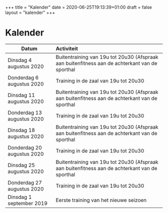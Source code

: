 +++
title = "Kalender"
date = 2020-06-25T19:13:39+01:00
draft = false
layout = "kalender"
+++
# Kalender
| Datum                                     | Activiteit                                                                                       |
| ------------------------------------------|:-------------------------------------------------------------------------------------------------|
| Dinsdag   4 augustus 2020                 | Buitentraining van 19u tot 20u30 (Afspraak aan buitenfitness aan de achterkant van de sporthal   |
| Donderdag 6 augustus 2020                 | Training in de zaal van 19u tot 20u30                                                            |
| Dinsdag   11 augustus 2020                | Buitentraining van 19u tot 20u30 (Afspraak aan buitenfitness aan de achterkant van de sporthal   |
| Donderdag 13 augustus 2020                | Training in de zaal van 19u tot 20u30                                                            |
| Dinsdag   18 augustus 2020                | Buitentraining van 19u tot 20u30 (Afspraak aan buitenfitness aan de achterkant van de sporthal   |
| Donderdag 20 augustus 2020                | Training in de zaal van 19u tot 20u30                                                            |
| Dinsdag   25 augustus 2020                | Buitentraining van 19u tot 20u30 (Afspraak aan buitenfitness aan de achterkant van de sporthal   |
| Donderdag 27 augustus 2020                | Training in de zaal van 19u tot 20u30                                                            |
| Dinsdag 1  september 2019                 | Eerste training van het nieuwe seizoen                                                           | 
